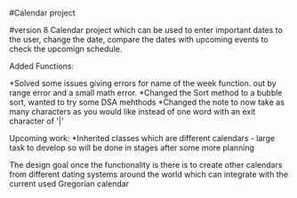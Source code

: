
#Calendar project

#version 8 Calendar project which can be used to enter important dates to the user, change the date, compare the dates with upcoming events to check the upcomign schedule.

Added Functions:

*Solved some issues giving errors for name of the week function. out by range error and a small math error. *Changed the Sort method to a bubble sort, wanted to try some DSA mehthods *Changed the note to now take as many characters as you would like instead of one word with an exit character of '|'

Upcoming work: *Inherited classes which are different calendars - large task to develop so will be done in stages after some more planning

The design goal once the functionality is there is to create other calendars from different dating systems around the world which can integrate with the current used Gregorian calendar
